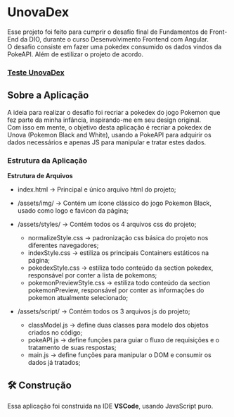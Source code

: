 ﻿# UnovaDex

Esse projeto foi feito para cumprir o desafio final de Fundamentos de Front-End da DIO, durante o curso Desenvolvimento Frontend com Angular. <br>
O desafio consiste em fazer uma pokedex consumido os dados vindos da PokeAPI. Além de estilizar o projeto de acordo.

### [Teste UnovaDex](https://kingkarpa.github.io/DIO_UnovaDex.js/)

## Sobre a Aplicação
A ideia para realizar o desafio foi recriar a pokedex do jogo Pokemon que fez parte da minha infância, inspirando-me em seu design original. <br>
Com isso em mente, o objetivo desta aplicação é recriar a pokedex de Unova (Pokemon Black and White), usando a PokeAPI para adquirir os dados necessários e apenas JS para manipular e tratar estes dados.

### Estrutura da Aplicação

**Estrutura de Arquivos** <br>
 - index.html -> Principal e único arquivo html do projeto;
 - /assets/img/ -> Contém um ícone clássico do jogo Pokemon Black, usado como logo e favicon da página;
 - /assets/styles/ -> Contém todos os 4 arquivos css do projeto;
    - normalizeStyle.css -> padronização css básica do projeto nos diferentes navegadores;
    - indexStyle.css -> estiliza os principais Containers estáticos na página;
    - pokedexStyle.css -> estiliza todo conteúdo da section pokedex, responsável por conter a lista de pokemons;
    - pokemonPreviewStyle.css -> estiliza todo conteúdo da section pokemonPreview, responsável por conter as informações do pokemon atualmente selecionado;
    
 - /assets/script/ -> Contém todos os 3 arquivos js do projeto;
    - classModel.js -> define duas classes para modelo dos objetos criados no código;
    - pokeAPI.js -> define funções para guiar o fluxo de requisições e o tratamento de suas respostas;
    - main.js -> define funções para manipular o DOM e consumir os dados já tratados;

## :hammer_and_wrench: Construção
Essa aplicação foi construida na IDE **VSCode**, usando JavaScript puro.
